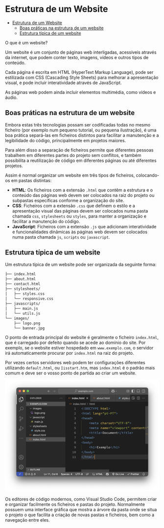 # Estrutura de um Website

- [Estrutura de um Website](#estrutura-de-um-website)
  - [Boas práticas na estrutura de um website](#boas-práticas-na-estrutura-de-um-website)
  - [Estrutura típica de um website](#estrutura-típica-de-um-website)

O que é um website?

Um website é um conjunto de páginas web interligadas, acessíveis através da internet, que podem conter texto, imagens, vídeos e outros tipos de conteúdo.

Cada página é escrita em HTML (HyperText Markup Language), pode ser estilizada com CSS (Cascading Style Sheets) para melhorar a apresentação visual, e pode incluir interatividade através de JavaScript.

As páginas web podem ainda incluir elementos multimédia, como vídeos e áudio.

## Boas práticas na estrutura de um website

Embora estas três tecnologias possam ser codificadas todas no mesmo ficheiro (por exemplo num pequeno tutorial, ou pequena ilustração), é uma boa prática separá-las em ficheiros distintos para facilitar a manutenção e a legibilidade do código, principalmente em projetos maiores.

Para além disso a separação de ficheiros permite que diferentes pessoas trabalhem em diferentes partes do projeto sem conflitos, e também possibilita a reutilização de código em diferentes páginas ou até diferentes projetos.

Assim é normal organizar um website em três tipos de ficheiros, colocando-os em pastas distintas:

- **HTML**: Os ficheiros com a extensão `.html` que contêm a estrutura e o conteúdo das páginas web devem ser colocados na raiz do projeto ou subpastas específicas conforme a organização do site.
- **CSS**: Ficheiros com a extensão `.css` que definem o estilo e a apresentação visual das páginas devem ser colocados numa pasta chamada `css`, `stylesheets` ou `styles`, para manter a organização e facilitar a manutenção do código.
- **JavaScript**: Ficheiros com a extensão `.js` que adicionam interatividade e funcionalidades dinâmicas às páginas web devem ser colocados numa pasta chamada `js`, `scripts` ou `javascript`.

## Estrutura típica de um website

Um estrutura típica de um website pode ser organizada da seguinte forma:

```website/
├── index.html
├── about.html
├── contact.html
├── stylesheets/
│   ├── styles.css
│   └── responsive.css
├── javascripts/
│   ├── main.js
│   └── utils.js
└── images/
    ├── logo.png
    └── banner.jpg
```

O ponto de entrada principal do website é geralmente o ficheiro `index.html`, que é carregado por defeito quando se acede ao domínio do site. Por exemplo, se o website estiver hospedado em `www.exemplo.com`, o servidor irá automaticamente procurar por `index.html` na raiz do projeto.

Por vezes certos servidores web podem ter configurações diferentes utilizando `default.html`, ou `Iisstart.htm`, mas `index.html` é o padrão mais comum e deve ser o vosso ponto de partida ao criar um website.


![Explorador de projetos mostrando a estrutura de pastas e ficheiros](estrutura-de-um-website-assets/image.png)

Os editores de código modernos, como Visual Studio Code, permitem criar e organizar facilmente os ficheiros e pastas do projeto. Normalmente possuem uma interface gráfica que mostra a árvore da pasta onde se situa o projeto o que facilita a criação de novas pastas e ficheiros, bem como a navegação entre eles.
